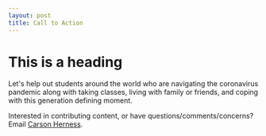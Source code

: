 ```yaml
---
layout: post
title: Call to Action
---
```


# This is a heading
Let's help out students around the world who are navigating the coronavirus pandemic along with taking classes, living with family or friends, and coping with this generation defining moment. 

Interested in contributing content, or have questions/comments/concerns? Email [Carson Herness](mailto:aherness@g.hmc.edu).
